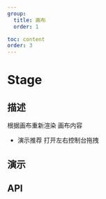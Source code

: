```yaml
---
group:
  title: 画布
  order: 1

toc: content
order: 3
---
```



# Stage

## 描述
根据画布重新渲染 画布内容
- 演示推荐 打开左右控制台拖拽 

## 演示
  <code src="./demo/stageDemo"></code>

## API